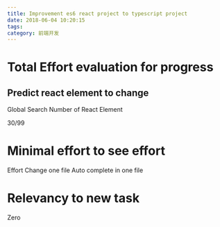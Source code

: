 ```yaml
---
title: Improvement es6 react project to typescript project
date: 2018-06-04 10:20:15
tags:
category: 前端开发
---
```


# Total Effort evaluation for progress

## Predict react element to change

Global Search Number of React Element

30/99

# Minimal effort to see effort

Effort
Change one file
Auto complete in one file

# Relevancy to new task

Zero
